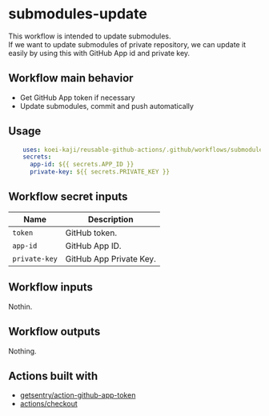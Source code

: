# submodules-update

This workflow is intended to update submodules.  
If we want to update submodules of private repository, we can update it easily by using this with GitHub App id and private key.  

## Workflow main behavior

- Get GitHub App token if necessary
- Update submodules, commit and push automatically

## Usage

```yaml
    uses: koei-kaji/reusable-github-actions/.github/workflows/submodules-update.yaml@{ref}
    secrets:
      app-id: ${{ secrets.APP_ID }}
      private-key: ${{ secrets.PRIVATE_KEY }}
```

## Workflow secret inputs

| Name          | Description             |
|---------------|-------------------------|
| `token`       | GitHub token.           |
| `app-id`      | GitHub App ID.          |
| `private-key` | GitHub App Private Key. |

## Workflow inputs

Nothin.

## Workflow outputs

Nothing.  

## Actions built with

- [getsentry/action-github-app-token]
- [actions/checkout]

[getsentry/action-github-app-token]: https://github.com/marketplace/actions/
[actions/checkout]: https://github.com/marketplace/actions/checkout
